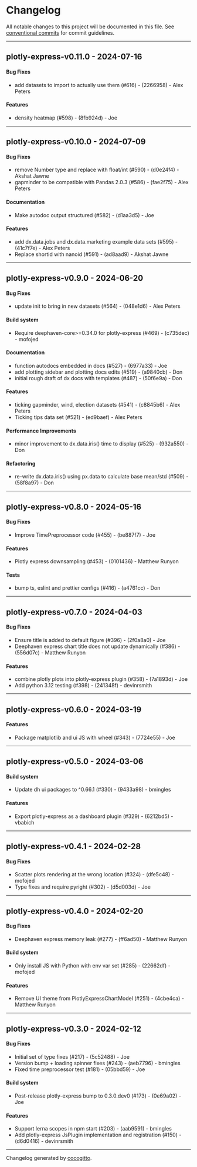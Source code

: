 # Changelog
All notable changes to this project will be documented in this file. See [conventional commits](https://www.conventionalcommits.org/) for commit guidelines.

- - -
## plotly-express-v0.11.0 - 2024-07-16
#### Bug Fixes
- add datasets to import to actually use them (#616) - (2266958) - Alex Peters
#### Features
- density heatmap (#598) - (8fb924d) - Joe

- - -

## plotly-express-v0.10.0 - 2024-07-09
#### Bug Fixes
- remove Number type and replace with float/int (#590) - (d0e24f4) - Akshat Jawne
- gapminder to be compatible with Pandas 2.0.3 (#586) - (fae2f75) - Alex Peters
#### Documentation
- Make autodoc output structured (#582) - (d1aa3d5) - Joe
#### Features
- add dx.data.jobs and dx.data.marketing example data sets (#595) - (41c7f7e) - Alex Peters
- Replace shortid with nanoid (#591) - (ad8aad9) - Akshat Jawne

- - -

## plotly-express-v0.9.0 - 2024-06-20
#### Bug Fixes
- update init to bring in new datasets (#564) - (048e1d6) - Alex Peters
#### Build system
- Require deephaven-core>=0.34.0 for plotly-express (#469) - (c735dec) - mofojed
#### Documentation
- function autodocs embedded in docs (#527) - (6977a33) - Joe
- add plotting sidebar and plotting docs edits (#519) - (a9840cb) - Don
- initial rough draft of dx docs with templates (#487) - (50f6e9a) - Don
#### Features
- ticking gapminder, wind, election datasets (#541) - (c8845b6) - Alex Peters
- Ticking tips data set (#521) - (ed9baef) - Alex Peters
#### Performance Improvements
- minor improvement to dx.data.iris() time to display (#525) - (932a550) - Don
#### Refactoring
- re-write dx.data.iris() using px.data to calculate base mean/std (#509) - (58f8a97) - Don

- - -

## plotly-express-v0.8.0 - 2024-05-16
#### Bug Fixes
- Improve TimePreprocessor code (#455) - (be887f7) - Joe
#### Features
- Plotly express downsampling (#453) - (0101436) - Matthew Runyon
#### Tests
- bump ts, eslint and prettier configs (#416) - (a4761cc) - Don

- - -

## plotly-express-v0.7.0 - 2024-04-03
#### Bug Fixes
- Ensure title is added to default figure (#396) - (2f0a8a0) - Joe
- Deephaven express chart title does not update dynamically (#386) - (556d07c) - Matthew Runyon
#### Features
- combine plotly plots into plotly-express plugin (#358) - (7a1893d) - Joe
- Add python 3.12 testing (#398) - (241348f) - devinrsmith

- - -

## plotly-express-v0.6.0 - 2024-03-19
#### Features
- Package matplotlib and ui JS with wheel (#343) - (7724e55) - Joe

- - -

## plotly-express-v0.5.0 - 2024-03-06
#### Build system
- Update dh ui packages to ^0.66.1 (#330) - (9433a98) - bmingles
#### Features
- Export plotly-express as a dashboard plugin (#329) - (6212bd5) - vbabich

- - -

## plotly-express-v0.4.1 - 2024-02-28
#### Bug Fixes
- Scatter plots rendering at the wrong location (#324) - (dfe5c48) - mofojed
- Type fixes and require pyright (#302) - (d5d003d) - Joe

- - -

## plotly-express-v0.4.0 - 2024-02-20
#### Bug Fixes
- Deephaven express memory leak (#277) - (ff6ad50) - Matthew Runyon
#### Build system
- Only install JS with Python with env var set (#285) - (22662df) - mofojed
#### Features
- Remove UI theme from PlotlyExpressChartModel (#251) - (4cbe4ca) - Matthew Runyon

- - -

## plotly-express-v0.3.0 - 2024-02-12
#### Bug Fixes
- Initial set of type fixes (#217) - (5c52488) - Joe
- Version bump + loading spinner fixes (#243) - (aeb7796) - bmingles
- Fixed time preprocessor test (#181) - (05bbd59) - Joe
#### Build system
- Post-release plotly-express bump to 0.3.0.dev0 (#173) - (0e69a02) - Joe
#### Features
- Support lerna scopes in npm start (#203) - (aab9591) - bmingles
- Add plotly-express JsPlugin implementation and registration (#150) - (d6d0416) - devinrsmith

- - -

Changelog generated by [cocogitto](https://github.com/cocogitto/cocogitto).